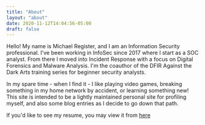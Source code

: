 ```yaml
---
title: "About"
layout: "about"
date: 2020-11-12T14:04:56-05:00
draft: false
---
```


Hello! My name is Michael Register, and I am an Information Security professional. I've been working in InfoSec since 2017 where I start as a SOC analyst. From there I moved into Incident Response with a focus on Digital Forensics and Malware Analysis. I'm the coauthor of the DFIR Against the Dark Arts training series for beginner security analysts. 

In my spare time - when I find it - I like playing video games, breaking something in my home network by accident, or learning something new! This site is intended to be a lightly maintained personal site for profiling myself, and also some blog entries as I decide to go down that path. 

If you'd like to see my resume, you may view it from [here](Michael_Register_Resume.pdf)